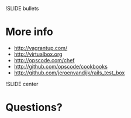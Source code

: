 !SLIDE bullets
# More info
* http://vagrantup.com/
* http://virtualbox.org
* http://opscode.com/chef
* http://github.com/opscode/cookbooks
* http://github.com/jeroenvandijk/rails_test_box

<!-- !SLIDE center
# Ruby, AIGHT! -->

!SLIDE center
# Questions?
